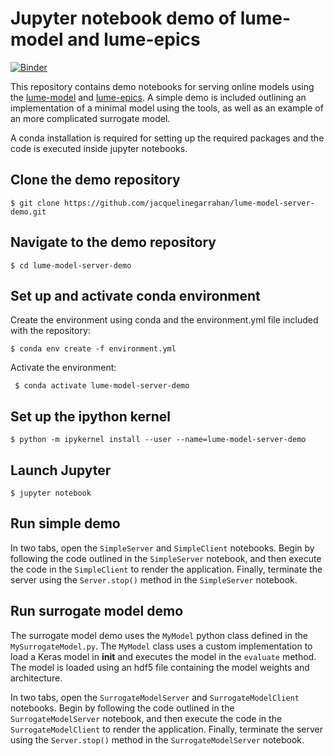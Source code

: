 # Jupyter notebook demo of lume-model and lume-epics

[![Binder](https://mybinder.org/badge_logo.svg)](https://mybinder.org/v2/gh/jacquelinegarrahan/lume-model-server-demo/master)

This repository contains demo notebooks for serving online models using the [lume-model](https://github.com/slaclab/lume-model) and [lume-epics](https://github.com/slaclab/lume-epics). A simple demo is included outlining an implementation of a minimal model using the tools, as well as an example of an more complicated surrogate model.

A conda installation is required for setting up the required packages and the code is executed inside jupyter notebooks.

## Clone the demo repository

``` $ git clone https://github.com/jacquelinegarrahan/lume-model-server-demo.git ```

## Navigate to the demo repository

``` $ cd lume-model-server-demo ```

## Set up and activate conda environment

Create the environment using conda and the environment.yml file included with the repository:

``` $ conda env create -f environment.yml ```

Activate the environment:

``` $ conda activate lume-model-server-demo```

## Set up the ipython kernel

```$ python -m ipykernel install --user --name=lume-model-server-demo ```

## Launch Jupyter

``` $ jupyter notebook ```

## Run simple demo

In two tabs, open the `SimpleServer` and `SimpleClient` notebooks. Begin by following the code outlined in the `SimpleServer` notebook, and then execute the code in the `SimpleClient` to render the application. Finally, terminate the server using the `Server.stop()` method in the `SimpleServer` notebook.

## Run surrogate model demo

The surrogate model demo uses the `MyModel` python class defined in the `MySurrogateModel.py`. The `MyModel` class uses a custom implementation to load a Keras model in __init__ and executes the model in the `evaluate` method. The model is loaded using an hdf5 file containing the model weights and architecture.

In two tabs, open the `SurrogateModelServer` and `SurrogateModelClient` notebooks. Begin by following the code outlined in the `SurrogateModelServer` notebook, and then execute the code in the `SurrogateModelClient` to render the application. Finally, terminate the server using the `Server.stop()` method in the `SurrogateModelServer` notebook.